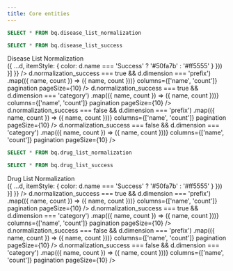 ```yaml
---
title: Core entities
---
```


```sql disease_list_normalization
SELECT * FROM bq.disease_list_normalization
```

```sql disease_list_success
SELECT * FROM bq.disease_list_success
```

<div class="text-center text-lg font-semibold mt-6 mb-2">
    Disease List Normalization
</div>

<Grid col=2>
    <ECharts
        config={{
            tooltip: {
                formatter: function(params) {
                    const count = params.data.value.toLocaleString();
                    return `${params.name}: ${count} nodes (${params.percent}%)`;
                }
            },
            series: [{
                type: 'pie', 
                radius: ['30%', '50%'],
                data: disease_list_normalization.map(d => ({
                    ...d,
                    itemStyle: {
                      color: d.name === 'Success' ? '#50fa7b' : '#ff5555' 
                    }
                }))
            }]
        }}
    />
    <Tabs fullWidth=true>
        <Tab label="Success">
            <Tabs>
              <Tab label="Prefixes">
                <DataTable
                          data={disease_list_success
                            .filter(d => d.normalization_success === true && d.dimension === 'prefix')
                            .map(({ name, count }) => ({ name, count }))}
                          columns={['name', 'count']}
                          pagination
                          pageSize={10}
                        />
              </Tab>
              <Tab label="Categories">
                <DataTable
                          data={disease_list_success
                            .filter(d => d.normalization_success === true && d.dimension === 'category')
                            .map(({ name, count }) => ({ name, count }))}
                          columns={['name', 'count']}
                          pagination
                          pageSize={10}
                        />
              </Tab>
            </Tabs>
        </Tab>
        <Tab label="Failure">
            <Tabs>
              <Tab label="Prefixes">
                <DataTable
                          data={disease_list_success
                            .filter(d => d.normalization_success === false && d.dimension === 'prefix')
                            .map(({ name, count }) => ({ name, count }))}
                          columns={['name', 'count']}
                          pagination
                          pageSize={10}
                        />
              </Tab>
              <Tab label="Categories">
                <DataTable
                          data={disease_list_success
                            .filter(d => d.normalization_success === false && d.dimension === 'category')
                            .map(({ name, count }) => ({ name, count }))}
                          columns={['name', 'count']}
                          pagination
                          pageSize={10}
                        />
              </Tab>
            </Tabs>
        </Tab>
    </Tabs>
</Grid>

```sql drug_list_normalization
SELECT * FROM bq.drug_list_normalization
```

```sql drug_list_success
SELECT * FROM bq.drug_list_success
```

<div class="text-center text-lg font-semibold mb-2">
    Drug List Normalization
</div>

<Grid col=2>
    <ECharts
        config={{
            tooltip: {
                formatter: function(params) {
                    const count = params.data.value.toLocaleString();
                    return `${params.name}: ${count} nodes (${params.percent}%)`;
                }
            },
            series: [{
                type: 'pie', 
                radius: ['30%', '50%'],
                data: drug_list_normalization.map(d => ({
                    ...d,
                    itemStyle: {
                      color: d.name === 'Success' ? '#50fa7b' : '#ff5555' 
                    }
                }))
            }]
        }}
    />
    <Tabs fullWidth=true>
        <Tab label="Success">
            <Tabs>
              <Tab label="Prefixes">
                <DataTable
                          data={drug_list_success
                            .filter(d => d.normalization_success === true && d.dimension === 'prefix')
                            .map(({ name, count }) => ({ name, count }))}
                          columns={['name', 'count']}
                          pagination
                          pageSize={10}
                        />
              </Tab>
              <Tab label="Categories">
                <DataTable
                          data={drug_list_success
                            .filter(d => d.normalization_success === true && d.dimension === 'category')
                            .map(({ name, count }) => ({ name, count }))}
                          columns={['name', 'count']}
                          pagination
                          pageSize={10}
                        />
              </Tab>
            </Tabs>
        </Tab>
        <Tab label="Failure">
            <Tabs>
              <Tab label="Prefixes">
                <DataTable
                          data={drug_list_success
                            .filter(d => d.normalization_success === false && d.dimension === 'prefix')
                            .map(({ name, count }) => ({ name, count }))}
                          columns={['name', 'count']}
                          pagination
                          pageSize={10}
                        />
              </Tab>
              <Tab label="Categories">
                <DataTable
                          data={drug_list_success
                            .filter(d => d.normalization_success === false && d.dimension === 'category')
                            .map(({ name, count }) => ({ name, count }))}
                          columns={['name', 'count']}
                          pagination
                          pageSize={10}
                        />
              </Tab>
            </Tabs>
        </Tab>
    </Tabs>
</Grid>